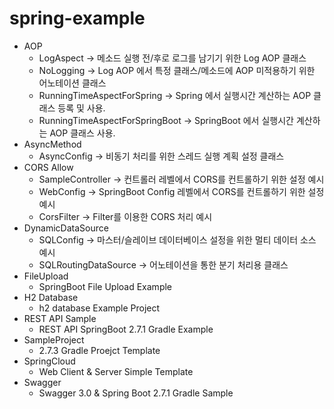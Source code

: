 # spring-example

- AOP
    - LogAspect -> 메소드 실행 전/후로 로그를 남기기 위한 Log AOP 클래스
    - NoLogging -> Log AOP 에서 특정 클래스/메소드에 AOP 미적용하기 위한 어노테이션 클래스
    - RunningTimeAspectForSpring -> Spring 에서 실행시간 계산하는 AOP 클래스 등록 및 사용.
    - RunningTimeAspectForSpringBoot -> SpringBoot 에서 실행시간 계산하는 AOP 클래스 사용.
- AsyncMethod
    - AsyncConfig -> 비동기 처리를 위한 스레드 실행 계획 설정 클래스
- CORS Allow
    - SampleController -> 컨트롤러 레벨에서 CORS를 컨트롤하기 위한 설정 예시
    - WebConfig -> SpringBoot Config 레벨에서 CORS를 컨트롤하기 위한 설정 예시
    - CorsFilter -> Filter를 이용한 CORS 처리 예시
- DynamicDataSource
    - SQLConfig -> 마스터/슬레이브 데이터베이스 설정을 위한 멀티 데이터 소스 예시
    - SQLRoutingDataSource -> 어노테이션을 통한 분기 처리용 클래스
- FileUpload
    - SpringBoot File Upload Example
- H2 Database
    - h2 database Example Project
- REST API Sample
    - REST API SpringBoot 2.7.1 Gradle Example
- SampleProject
    - 2.7.3 Gradle Proejct Template
- SpringCloud
    - Web Client & Server Simple Template
- Swagger
    - Swagger 3.0 & Spring Boot 2.7.1 Gradle Sample
